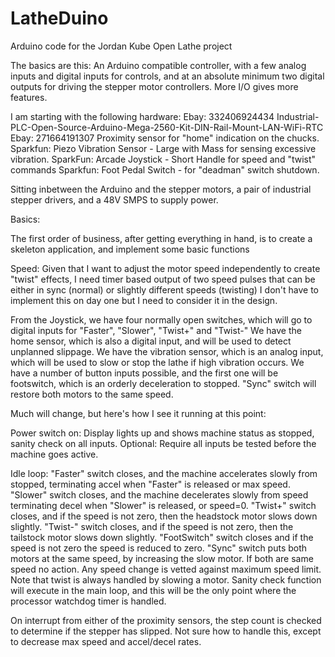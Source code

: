 # LatheDuino
Arduino code for the Jordan Kube Open Lathe project

The basics are this: An Arduino compatible controller, with a few analog inputs and digital inputs for controls, and at an 
absolute minimum two digital outputs for driving the stepper motor controllers.
More I/O gives more features.

I am starting with the following hardware:
Ebay: 332406924434  Industrial-PLC-Open-Source-Arduino-Mega-2560-Kit-DIN-Rail-Mount-LAN-WiFi-RTC
Ebay: 271664191307  Proximity sensor for "home" indication on the chucks.
Sparkfun: Piezo Vibration Sensor - Large with Mass  for sensing excessive vibration.
SparkFun: Arcade Joystick - Short Handle for speed and "twist" commands
Sparkfun: Foot Pedal Switch - for "deadman" switch shutdown.

Sitting inbetween the Arduino and the stepper motors, a pair of industrial stepper drivers, and a 48V SMPS to supply power.

Basics:

The first order of business, after getting everything in hand, is to create a skeleton application, and implement some basic functions

Speed: Given that I want to adjust the motor speed independently to create "twist" effects, I need timer based output of two 
speed pulses that can be either in sync (normal) or slightly different speeds (twisting) I don't have to implement this on day one
but I need to consider it in the design.

From the Joystick, we have four normally open switches, which will go to digital inputs for "Faster", "Slower", "Twist+" and "Twist-"
We have the home sensor, which is also a digital input, and will be used to detect unplanned slippage.
We have the vibration sensor, which is an analog input, which will be used to slow or stop the lathe if high vibration occurs.
We have a number of button inputs possible, and the first one will be footswitch, which is an orderly deceleration to stopped.
"Sync" switch will restore both motors to the same speed.

Much will change, but here's how I see it running at this point:

Power switch on:
Display lights up and shows machine status as stopped, sanity check on all inputs. 
Optional: Require all inputs be tested before the machine goes active.

Idle loop:
"Faster" switch closes, and the machine accelerates slowly from stopped, terminating accel when "Faster" is released or max speed.
"Slower" switch closes, and the machine decelerates slowly from speed terminating decel when "Slower" is released, or speed=0.
"Twist+" switch closes, and if the speed is not zero, then the headstock motor slows down slightly.
"Twist-" switch closes, and if the speed is not zero, then the tailstock motor slows down slightly.
"FootSwitch" switch closes and if the speed is not zero the speed is reduced to zero.
"Sync" switch puts both motors at the same speed, by increasing the slow motor. If both are same speed no action.
Any speed change is vetted against maximum speed limit. Note that twist is always handled by slowing a motor.
Sanity check function will execute in the main loop, and this will be the only point where the processor watchdog timer is handled.

On interrupt from either of the proximity sensors, the step count is checked to determine if the stepper has slipped. 
Not sure how to handle this, except to decrease max speed and accel/decel rates.

